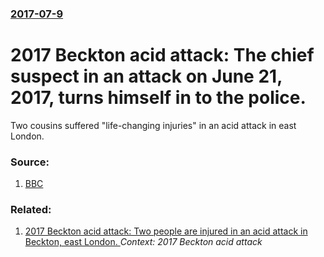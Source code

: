 ### [2017-07-9](/news/2017/07/9/index.md)

# 2017 Beckton acid attack: The chief suspect in an attack on June 21, 2017, turns himself in to the police. 

Two cousins suffered &quot;life-changing injuries&quot; in an acid attack in east London.


### Source:

1. [BBC](http://www.bbc.com/news/uk-england-london-40552021)

### Related:

1. [2017 Beckton acid attack: Two people are injured in an acid attack in Beckton, east London. ](/news/2017/06/21/2017-beckton-acid-attack-two-people-are-injured-in-an-acid-attack-in-beckton-east-london.md) _Context: 2017 Beckton acid attack_

